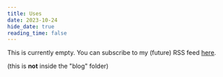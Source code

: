```yaml
---
title: Uses
date: 2023-10-24
hide_date: true
reading_time: false
---
```


This is currently empty. You can subscribe to my (future) RSS feed [here](./post/index.xml).

(this is **not** inside the "blog" folder)